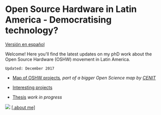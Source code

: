 # Open Source Hardware in Latin America - Democratising technology?


[Versión en español](/phd_ES/README_ES.md)


Welcome! Here you'll find the latest updates on my phD work about the Open Source Hardware (OSHW) movement in Latin America. 

```
Updated: December 2017
```

- [Map of OSHW projects](http://u.osmfr.org/m/187670/)_, part of a bigger Open Science map by [CENIT](https://fund-cenit.org.ar)_

- [Interesting projects](/phD_EN/interesting.md)

- [Thesis](/phD_EN/thesis.md) _work in progress_






![](https://s18.postimg.org/skyvleaex/jiji_2.jpg)         [[.about me]](/phD_EN/about.md)



